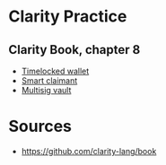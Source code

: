 # Clarity Practice

## Clarity Book, chapter 8
* [Timelocked wallet](/timelocked-wallet/contracts/timelocked-wallet.clar)
* [Smart claimant](/timelocked-wallet/contracts/smart-claimant.clar)
* [Multisig vault](/multisig-vault/contracts/multisig-vault.clar)


# Sources
* https://github.com/clarity-lang/book
